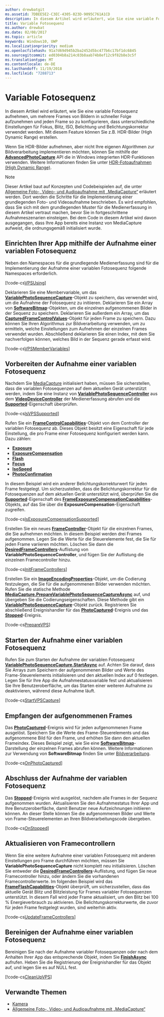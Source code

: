 ```yaml
---
author: drewbatgit
ms.assetid: 7DBEE5E2-C3EC-4305-823D-9095C761A1CD
description: In diesem Artikel wird erläutert, wie Sie eine variable Fotosequenz aufnehmen, um mehrere Frames von Bildern in schneller Folge aufzunehmen und jeden Frame so zu konfigurieren, dass unterschiedliche Einstellungen für Fokus, Blitz, ISO, Belichtung und Belichtungskorrektur verwendet werden.
title: Variable Fotosequenz
ms.author: drewbat
ms.date: 02/08/2017
ms.topic: article
keywords: Windows10, UWP
ms.localizationpriority: medium
ms.openlocfilehash: 91a7d69d945b2ba2452d5bc477b6c17bf1dc6845
ms.sourcegitcommit: ed0304b8a214c03b8aab74b8ef12c9f82b8e3c5f
ms.translationtype: MT
ms.contentlocale: de-DE
ms.lasthandoff: 11/19/2018
ms.locfileid: "7288713"
---
```

# <a name="variable-photo-sequence"></a>Variable Fotosequenz



In diesem Artikel wird erläutert, wie Sie eine variable Fotosequenz aufnehmen, um mehrere Frames von Bildern in schneller Folge aufzunehmen und jeden Frame so zu konfigurieren, dass unterschiedliche Einstellungen für Fokus, Blitz, ISO, Belichtung und Belichtungskorrektur verwendet werden. Mit diesem Feature können Sie z.B. HDR-Bilder (High Dynamic Range) erstellen.

Wenn Sie HDR-Bilder aufnehmen, aber nicht Ihre eigenen Algorithmen zur Bildverarbeitung implementieren möchten, können Sie mithilfe der [**AdvancedPhotoCapture**](https://msdn.microsoft.com/library/windows/apps/mt181386) API die in Windows integrierten HDR-Funktionen verwenden. Weitere Informationen finden Sie unter [HDR-Fotoaufnahmen (High Dynamic Range)](high-dynamic-range-hdr-photo-capture.md).

> [!NOTE] 
> Dieser Artikel baut auf Konzepten und Codebeispielen auf, die unter [Allgemeine Foto-, Video- und Audioaufnahme mit „MediaCapture“](basic-photo-video-and-audio-capture-with-MediaCapture.md) erläutert werden. Dort werden die Schritte für die Implementierung einer grundlegenden Foto- und Videoaufnahme beschrieben. Es wird empfohlen, dass Sie sich mit dem grundlegenden Muster für die Medienerfassung in diesem Artikel vertraut machen, bevor Sie in fortgeschrittene Aufnahmeszenarien einsteigen. Bei dem Code in diesem Artikel wird davon ausgegangen, dass Ihre App bereits eine Instanz von MediaCapture aufweist, die ordnungsgemäß initialisiert wurde.

## <a name="set-up-your-app-to-use-variable-photo-sequence-capture"></a>Einrichten Ihrer App mithilfe der Aufnahme einer variablen Fotosequenz

Neben den Namespaces für die grundlegende Medienerfassung sind für die Implementierung der Aufnahme einer variablen Fotosequenz folgende Namespaces erforderlich.

[!code-cs[VPSUsing](./code/BasicMediaCaptureWin10/cs/MainPage.xaml.cs#SnippetVPSUsing)]

Deklarieren Sie eine Membervariable, um das [**VariablePhotoSequenceCapture**](https://msdn.microsoft.com/library/windows/apps/dn652564)-Objekt zu speichern, das verwendet wird, um die Aufnahme der Fotosequenz zu initiieren. Deklarieren Sie ein Array von [**SoftwareBitmap**](https://msdn.microsoft.com/library/windows/apps/dn887358)-Objekten, um die einzelnen aufgenommenen Bilder in der Sequenz zu speichern. Deklarieren Sie außerdem ein Array, um das [**CapturedFrameControlValues**](https://msdn.microsoft.com/library/windows/apps/dn608020)-Objekt für jeden Frame zu speichern. Dazu können Sie Ihren Algorithmus zur Bildverarbeitung verwenden, um zu ermitteln, welche Einstellungen zum Aufnehmen der einzelnen Frames verwendet wurden. Abschließend deklarieren Sie einen Index, mit dem Sie nachverfolgen können, welches Bild in der Sequenz gerade erfasst wird.

[!code-cs[VPSMemberVariables](./code/BasicMediaCaptureWin10/cs/MainPage.xaml.cs#SnippetVPSMemberVariables)]

## <a name="prepare-the-variable-photo-sequence-capture"></a>Vorbereiten der Aufnahme einer variablen Fotosequenz

Nachdem Sie [MediaCapture](capture-photos-and-video-with-mediacapture.md) initialisiert haben, müssen Sie sicherstellen, dass die variablen Fotosequenzen auf dem aktuellen Gerät unterstützt werden, indem Sie eine Instanz von [**VariablePhotoSequenceController**](https://msdn.microsoft.com/library/windows/apps/dn640573) aus dem [**VideoDeviceController**](https://msdn.microsoft.com/library/windows/apps/br226825) der Medienerfassung abrufen und die [**Supported**](https://msdn.microsoft.com/library/windows/apps/dn640580)-Eigenschaft überprüfen.

[!code-cs[IsVPSSupported](./code/BasicMediaCaptureWin10/cs/MainPage.xaml.cs#SnippetIsVPSSupported)]

Rufen Sie ein [**FrameControlCapabilities**](https://msdn.microsoft.com/library/windows/apps/dn652548)-Objekt von dem Controller der variablen Fotosequenz ab. Dieses Objekt besitzt eine Eigenschaft für jede Einstellung, die pro Frame einer Fotosequenz konfiguriert werden kann. Dazu zählen:

-   [**Exposure**](https://msdn.microsoft.com/library/windows/apps/dn652552)
-   [**ExposureCompensation**](https://msdn.microsoft.com/library/windows/apps/dn652560)
-   [**Flash**](https://msdn.microsoft.com/library/windows/apps/dn652566)
-   [**Focus**](https://msdn.microsoft.com/library/windows/apps/dn652570)
-   [**IsoSpeed**](https://msdn.microsoft.com/library/windows/apps/dn652574)
-   [**PhotoConfirmation**](https://msdn.microsoft.com/library/windows/apps/dn652578)

In diesem Beispiel wird ein anderer Belichtungskorrekturwert für jeden Frame festgelegt. Um sicherzustellen, dass die Belichtungskorrektur für die Fotosequenzen auf dem aktuellen Gerät unterstützt wird, überprüfen Sie die [**Supported**](https://msdn.microsoft.com/library/windows/apps/dn278905)-Eigenschaft des [**FrameExposureCompensationCapabilities**](https://msdn.microsoft.com/library/windows/apps/dn652628)-Objekts, auf das Sie über die **ExposureCompensation**-Eigenschaft zugreifen.

[!code-cs[IsExposureCompensationSupported](./code/BasicMediaCaptureWin10/cs/MainPage.xaml.cs#SnippetIsExposureCompensationSupported)]

Erstellen Sie ein neues [**FrameController**](https://msdn.microsoft.com/library/windows/apps/dn652582)-Objekt für die einzelnen Frames, die Sie aufnehmen möchten. In diesem Beispiel werden drei Frames aufgenommen. Legen Sie die Werte für die Steuerelemente fest, die Sie für jeden Frame variieren möchten. Löschen Sie dann die [**DesiredFrameControllers**](https://msdn.microsoft.com/library/windows/apps/dn640574)-Auflistung von **VariablePhotoSequenceController**, und fügen Sie der Auflistung die einzelnen Framecontroller hinzu.

[!code-cs[InitFrameControllers](./code/BasicMediaCaptureWin10/cs/MainPage.xaml.cs#SnippetInitFrameControllers)]

Erstellen Sie ein [**ImageEncodingProperties**](https://msdn.microsoft.com/library/windows/apps/hh700993)-Objekt, um die Codierung festzulegen, die Sie für die aufgenommenen Bilder verwenden möchten. Rufen Sie die statische Methode [**MediaCapture.PrepareVariablePhotoSequenceCaptureAsync**](https://msdn.microsoft.com/library/windows/apps/dn608097) auf, und übergeben Sie die Codierungseigenschaften. Diese Methode gibt ein [**VariablePhotoSequenceCapture**](https://msdn.microsoft.com/library/windows/apps/dn652564)-Objekt zurück. Registrieren Sie abschließend Ereignishandler für das [**PhotoCaptured**](https://msdn.microsoft.com/library/windows/apps/dn652573)-Ereignis und das [**Stopped**](https://msdn.microsoft.com/library/windows/apps/dn652585)-Ereignis.

[!code-cs[PrepareVPS](./code/BasicMediaCaptureWin10/cs/MainPage.xaml.cs#SnippetPrepareVPS)]

## <a name="start-the-variable-photo-sequence-capture"></a>Starten der Aufnahme einer variablen Fotosequenz

Rufen Sie zum Starten der Aufnahme der variablen Fotosequenz [**VariablePhotoSequenceCapture.StartAsync**](https://msdn.microsoft.com/library/windows/apps/dn652577) auf. Achten Sie darauf, dass Sie Arrays zum Speichern der aufgenommenen Bilder und Werte des Frame-Steuerelements initialisieren und den aktuellen Index auf 0 festlegen. Legen Sie für Ihre App die Aufnahmestatusvariable fest und aktualisieren Sie Ihre Benutzeroberfläche, um das Starten einer weiteren Aufnahme zu deaktivieren, während diese Aufnahme läuft.

[!code-cs[StartVPSCapture](./code/BasicMediaCaptureWin10/cs/MainPage.xaml.cs#SnippetStartVPSCapture)]

## <a name="receive-the-captured-frames"></a>Empfangen der aufgenommenen Frames

Das [**PhotoCaptured**](https://msdn.microsoft.com/library/windows/apps/dn652573)-Ereignis wird für jeden aufgenommenen Frame ausgelöst. Speichern Sie die Werte des Frame-Steuerelements und das aufgenommene Bild für den Frame, und erhöhen Sie dann den aktuellen Frameindex. Dieses Beispiel zeigt, wie Sie eine [**SoftwareBitmap**](https://msdn.microsoft.com/library/windows/apps/dn887358)-Darstellung der einzelnen Frames abrufen können. Weitere Informationen zur Verwendung von **SoftwareBitmap** finden Sie unter [Bildverarbeitung](imaging.md).

[!code-cs[OnPhotoCaptured](./code/BasicMediaCaptureWin10/cs/MainPage.xaml.cs#SnippetOnPhotoCaptured)]

## <a name="handle-the-completion-of-the-variable-photo-sequence-capture"></a>Abschluss der Aufnahme der variablen Fotosequenz

Das [**Stopped**](https://msdn.microsoft.com/library/windows/apps/dn652585)-Ereignis wird ausgelöst, nachdem alle Frames in der Sequenz aufgenommen wurden. Aktualisieren Sie den Aufnahmestatus Ihrer App und Ihre Benutzeroberfläche, damit Benutzer neue Aufzeichnungen initiieren können. An dieser Stelle können Sie die aufgenommenen Bilder und Werte von Frame-Steuerelementen an Ihren Bildverarbeitungscode übergeben.

[!code-cs[OnStopped](./code/BasicMediaCaptureWin10/cs/MainPage.xaml.cs#SnippetOnStopped)]

## <a name="update-frame-controllers"></a>Aktualisieren von Framecontrollern

Wenn Sie eine weitere Aufnahme einer variablen Fotosequenz mit anderen Einstellungen pro Frame durchführen möchten, müssen Sie **VariablePhotoSequenceCapture** nicht komplett neu initialisieren. Löschen Sie entweder die [**DesiredFrameControllers**](https://msdn.microsoft.com/library/windows/apps/dn640574)-Auflistung, und fügen Sie neue Framecontroller hinzu, oder ändern Sie die vorhandenen Framecontrollerwerte. Im folgenden Beispiel wird das [**FrameFlashCapabilities**](https://msdn.microsoft.com/library/windows/apps/dn652657)-Objekt überprüft, um sicherzustellen, dass das aktuelle Gerät Blitz und Blitzleistung für Frames variabler Fotosequenzen unterstützt. In diesem Fall wird jeder Frame aktualisiert, um den Blitz bei 100 % Energieverbrauch zu aktivieren. Die Belichtungskorrekturwerte, die zuvor für jeden Frame festgelegt wurden, sind weiterhin aktiv.

[!code-cs[UpdateFrameControllers](./code/BasicMediaCaptureWin10/cs/MainPage.xaml.cs#SnippetUpdateFrameControllers)]

## <a name="clean-up-the-variable-photo-sequence-capture"></a>Bereinigen der Aufnahme einer variablen Fotosequenz

Bereinigen Sie nach der Aufnahme variabler Fotosequenzen oder nach dem Anhalten Ihrer App das entsprechende Objekt, indem Sie [**FinishAsync**](https://msdn.microsoft.com/library/windows/apps/dn652569) aufrufen. Heben Sie die Registrierung der Ereignishandler für das Objekt auf, und legen Sie es auf NULL fest.

[!code-cs[CleanUpVPS](./code/BasicMediaCaptureWin10/cs/MainPage.xaml.cs#SnippetCleanUpVPS)]

## <a name="related-topics"></a>Verwandte Themen

* [Kamera](camera.md)
* [Allgemeine Foto-, Video- und Audioaufnahme mit „MediaCapture“](basic-photo-video-and-audio-capture-with-MediaCapture.md)
 

 




